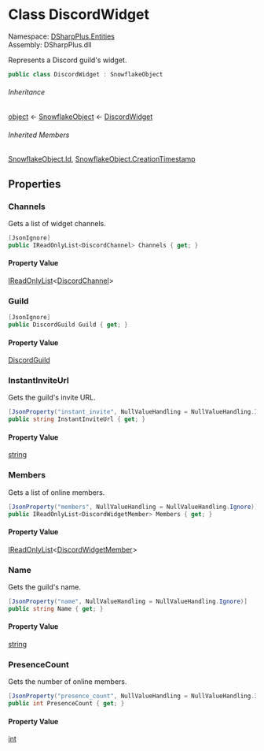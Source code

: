 # Class DiscordWidget

Namespace: [DSharpPlus.Entities](DSharpPlus.Entities.md)  
Assembly: DSharpPlus.dll

Represents a Discord guild's widget.

```csharp
public class DiscordWidget : SnowflakeObject
```

###### Inheritance

[object](https://learn.microsoft.com/dotnet/api/system.object) ← 
[SnowflakeObject](DSharpPlus.Entities.SnowflakeObject.md) ← 
[DiscordWidget](DSharpPlus.Entities.DiscordWidget.md)

###### Inherited Members

[SnowflakeObject.Id](DSharpPlus.Entities.SnowflakeObject.md\#DSharpPlus\_Entities\_SnowflakeObject\_Id), 
[SnowflakeObject.CreationTimestamp](DSharpPlus.Entities.SnowflakeObject.md\#DSharpPlus\_Entities\_SnowflakeObject\_CreationTimestamp)

## Properties

### <a id="DSharpPlus_Entities_DiscordWidget_Channels"></a>Channels

Gets a list of widget channels.

```csharp
[JsonIgnore]
public IReadOnlyList<DiscordChannel> Channels { get; }
```

#### Property Value

[IReadOnlyList](https://learn.microsoft.com/dotnet/api/system.collections.generic.ireadonlylist\-1)<[DiscordChannel](DSharpPlus.Entities.DiscordChannel.md)\>

### <a id="DSharpPlus_Entities_DiscordWidget_Guild"></a>Guild

```csharp
[JsonIgnore]
public DiscordGuild Guild { get; }
```

#### Property Value

[DiscordGuild](DSharpPlus.Entities.DiscordGuild.md)

### <a id="DSharpPlus_Entities_DiscordWidget_InstantInviteUrl"></a>InstantInviteUrl

Gets the guild's invite URL.

```csharp
[JsonProperty("instant_invite", NullValueHandling = NullValueHandling.Ignore)]
public string InstantInviteUrl { get; }
```

#### Property Value

[string](https://learn.microsoft.com/dotnet/api/system.string)

### <a id="DSharpPlus_Entities_DiscordWidget_Members"></a>Members

Gets a list of online members.

```csharp
[JsonProperty("members", NullValueHandling = NullValueHandling.Ignore)]
public IReadOnlyList<DiscordWidgetMember> Members { get; }
```

#### Property Value

[IReadOnlyList](https://learn.microsoft.com/dotnet/api/system.collections.generic.ireadonlylist\-1)<[DiscordWidgetMember](DSharpPlus.Entities.DiscordWidgetMember.md)\>

### <a id="DSharpPlus_Entities_DiscordWidget_Name"></a>Name

Gets the guild's name.

```csharp
[JsonProperty("name", NullValueHandling = NullValueHandling.Ignore)]
public string Name { get; }
```

#### Property Value

[string](https://learn.microsoft.com/dotnet/api/system.string)

### <a id="DSharpPlus_Entities_DiscordWidget_PresenceCount"></a>PresenceCount

Gets the number of online members.

```csharp
[JsonProperty("presence_count", NullValueHandling = NullValueHandling.Ignore)]
public int PresenceCount { get; }
```

#### Property Value

[int](https://learn.microsoft.com/dotnet/api/system.int32)

